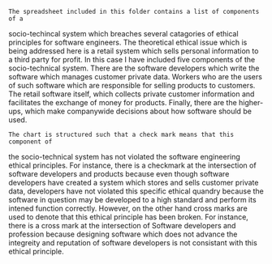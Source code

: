     The spreadsheet included in this folder contains a list of components of a 
socio-techincal system which breaches several catagories of ethical principles 
for software engineers. The theoretical ethical issue which is being addressed 
here is a retail system which sells personal information to a third party for 
profit. In this case I have included five components of the socio-technical 
system. There are the software developers which write the software which 
manages customer private data. Workers who are the users of such software
which are responsible for selling products to customers. The retail software
itself, which collects private customer information and facilitates the 
exchange of money for products. Finally, there are the higher-ups, which make
companywide decisions about how software should be used.

    The chart is structured such that a check mark means that this component of 
the socio-technical system has not violated the software engineering ethical 
principles. For instance, there is a checkmark at the intersection of software 
developers and products because even though software developers have created a 
system which stores and sells customer private data, developers have not violated
this specific ethical quandry because the software in question may be developed
to a high standard and perform its intened function correctly. However, on the other 
hand cross marks are used to denote that this ethical principle has been broken.
For instance, there is a cross mark at the intersection of Software developers 
and profession because designing software which does not advance the integreity and
reputation of software developers is not consistant with this ethical principle.

